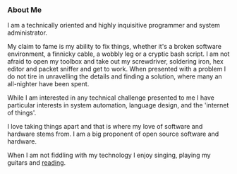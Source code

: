 <h3>About Me</h3>
I am a technically oriented and highly inquisitive programmer and system administrator.

My claim to fame is my ability to fix things, whether it's a broken software environment, a finnicky cable, a wobbly leg or a cryptic bash script. I am not afraid to open my toolbox and take out my screwdriver, soldering iron, hex editor and packet sniffer and get to work. When presented with a problem I do not tire in unravelling the details and finding a solution, where many an all-nighter have been spent.

While I am interested in any technical challenge presented to me I have particular interests in system automation, language design, and the 'internet of things'.

I love taking things apart and that is where my love of software and hardware stems from. I am a big proponent of open source software and hardware.

When I am not fiddling with my technology I enjoy singing, playing my guitars and <a href="#" onclick='loadContent("books.md");'>reading</a>.
